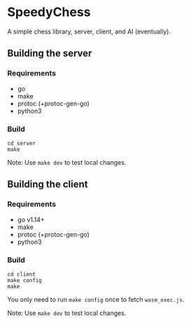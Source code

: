 # SpeedyChess

A simple chess library, server, client, and AI (eventually).

## Building the server

### Requirements

* go
* make
* protoc (+protoc-gen-go)
* python3

### Build

```
cd server
make
```

Note: Use `make dev` to test local changes.

## Building the client

### Requirements

* go v1.14+
* make
* protoc (+protoc-gen-go)
* python3

### Build

```
cd client
make config
make
```

You only need to run `make config` once to fetch `wasm_exec.js`.

Note: Use `make dev` to test local changes.
